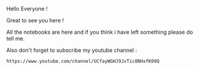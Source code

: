 Hello Everyone !

Great to see you here !

All the notebooks are here and if you think i have left something please do tell me.

Also don't forget to subscribe my youtube channel :

	https://www.youtube.com/channel/UCfayWGHJ9JvTic8NHxfK09Q
